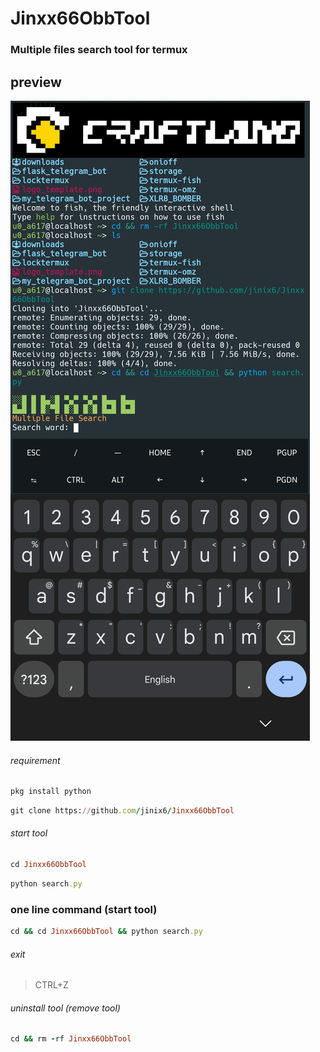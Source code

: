 # Jinxx66ObbTool
### Multiple files search tool for termux

## preview


![screenshot](Screenshot_20231017_011748_Termux.png)


###### requirement
```ruby
pkg install python
```
```ruby
git clone https://github.com/jinix6/Jinxx66ObbTool
```

###### start tool
```ruby
cd Jinxx66ObbTool
```
```ruby
python search.py
```

### one line command (start tool)
```ruby
cd && cd Jinxx66ObbTool && python search.py
```

###### exit
> CTRL+Z

###### uninstall tool (remove tool)
```ruby
cd && rm -rf Jinxx66ObbTool
```
